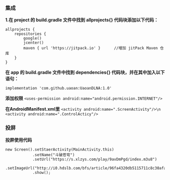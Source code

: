 ### 集成
 **1.在 project 的 build.gradle 文件中找到 allprojects{} 代码块添加以下代码：** 

```
allprojects {
    repositories {
        google()
        jcenter()
        maven { url 'https://jitpack.io' }      //增加 jitPack Maven 仓库
    }
}
```
 **在 app 的 build.gradle 文件中找到 dependencies{} 代码块，并在其中加入以下语句：** 

```
implementation 'com.github.uaoan:UaoanDLNA:1.0'
```

 **添加权限**
`<uses-permission android:name="android.permission.INTERNET"/>` 

 **在AndroidManifest.xml里**
`<activity android:name=".ScreenActivity"/>\n
 <activity android:name=".ControlActicy"/>` 



### 投屏
 **投屏使用代码** 


```
new Screen().setStaerActivity(MainActivity.this)
            .setName("斗破苍穹") 
            .setUrl("https://s.xlzys.com/play/9avDmPgd/index.m3u8")
            .setImageUrl("http://i0.hdslb.com/bfs/article/96fa4320db5115711c8c30afaff936910595d336.png")
            .show();
```
